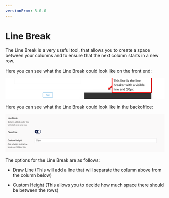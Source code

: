 ```yaml
---
versionFrom: 8.0.0
---
```


# Line Break

The Line Break is a very useful tool, that allows you to create a space between your columns and to ensure that the next column starts in a new row.

Here you can see what the Line Break could look like on the front end:

![Line Break Frontend](images/Line-Breaker-Frontend.png)

Here you can see what the Line Break could look like in the backoffice:

![Line Break Backoffice](images/Line-Breaker-Backoffice.png)

The options for the Line Break are as follows:

- Draw Line (This will add a line that will separate the column above from the column below)

- Custom Height (This allows you to decide how much space there should be between the rows)
